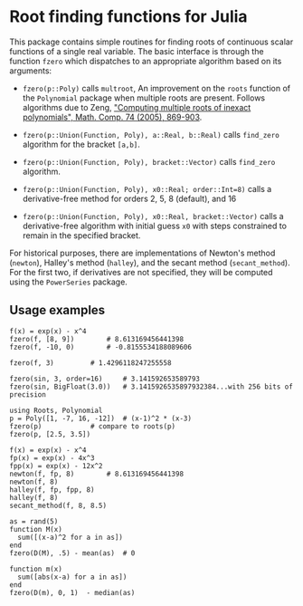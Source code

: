 # Root finding functions for Julia

This package contains simple routines for finding roots of continuous
scalar functions of a single real variable. The basic interface is
through the function `fzero` which dispatches to an appropriate
algorithm based on its arguments:

* `fzero(p::Poly)` calls `multroot`, An improvement on the `roots`
  function of the `Polynomial` package when multiple roots are
  present. Follows algorithms due to Zeng, ["Computing multiple roots
  of inexact polynomials", Math. Comp. 74 (2005),
  869-903](http://www.ams.org/journals/mcom/2005-74-250/S0025-5718-04-01692-8/home.html).


* `fzero(p::Union(Function, Poly), a::Real, b::Real)` calls
  `find_zero` algorithm for the bracket `[a,b]`.

* `fzero(p::Union(Function, Poly), bracket::Vector)` calls `find_zero` algorithm.

* `fzero(p::Union(Function, Poly), x0::Real; order::Int=8)` calls a
  derivative-free method for orders 2, 5, 8 (default), and 16

* `fzero(p::Union(Function, Poly), x0::Real, bracket::Vector)` calls
  a derivative-free algorithm with initial guess `x0` with steps constrained
  to remain in the specified bracket.

For historical purposes, there are implementations of Newton's method
(`newton`), Halley's method (`halley`), and the secant method
(`secant_method`). For the first two, if derivatives are not
specified, they will be computed using the `PowerSeries` package.


## Usage examples

```
f(x) = exp(x) - x^4
fzero(f, [8, 9])		# 8.613169456441398
fzero(f, -10, 0)		# -0.8155534188089606

fzero(f, 3)			# 1.4296118247255558

fzero(sin, 3, order=16)		# 3.141592653589793
fzero(sin, BigFloat(3.0))	# 3.1415926535897932384...with 256 bits of precision
```


```
using Roots, Polynomial
p = Poly([1, -7, 16, -12])	# (x-1)^2 * (x-3)
fzero(p)			# compare to roots(p)
fzero(p, [2.5, 3.5])
```


```
f(x) = exp(x) - x^4
fp(x) = exp(x) - 4x^3
fpp(x) = exp(x) - 12x^2
newton(f, fp, 8)		# 8.613169456441398
newton(f, 8)	
halley(f, fp, fpp, 8)
halley(f, 8)
secant_method(f, 8, 8.5)
```

```
as = rand(5)
function M(x) 
  sum([(x-a)^2 for a in as])
end
fzero(D(M), .5) - mean(as)	# 0

function m(x) 
  sum([abs(x-a) for a in as])
end
fzero(D(m), 0, 1)  - median(as)
```
